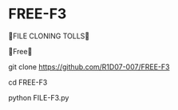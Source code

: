 # FREE-F3
🖤FILE CLONING TOLLS🖤

💯Free💯

git clone https://github.com/R1D07-007/FREE-F3

cd FREE-F3

python FILE-F3.py
